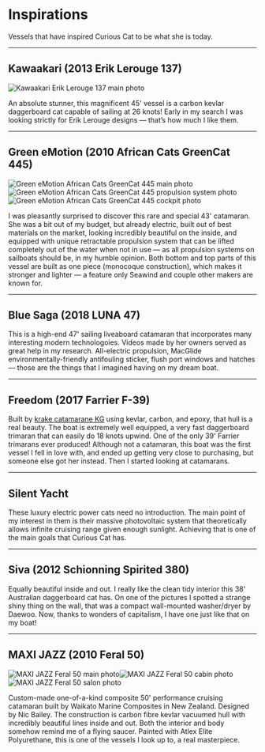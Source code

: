 # Inspirations

Vessels that have inspired Curious Cat to be what she is today.


---

## Kawaakari (2013 Erik Lerouge 137)

![Kawaakari Erik Lerouge 137 main photo](../assets/inspirations/kawaakari-erik-lerouge-137/kawaakari-erik-lerouge-137-main.jpg)

An absolute stunner, this magnificent 45' vessel is a carbon kevlar daggerboard cat capable of sailing at 26 knots!  Early in my search I was looking strictly for Erik Lerouge designs — that’s how much I like them.

---


## Green eMotion (2010 African Cats GreenCat 445)

![Green eMotion African Cats GreenCat 445 main photo](../assets/inspirations/green-emotion-african-cats-greencat-445/green-emotion-african-cats-greencat-445-main.jpg)![Green eMotion African Cats GreenCat 445 propulsion system photo](../assets/inspirations/green-emotion-african-cats-greencat-445/green-emotion-african-cats-greencat-445-propulsion-system.jpg)![Green eMotion African Cats GreenCat 445 cockpit photo](../assets/inspirations/green-emotion-african-cats-greencat-445/green-emotion-african-cats-greencat-445-cockpit.jpg)

I was pleasantly surprised to discover this rare and special 43' catamaran.  She was a bit out of my budget, but already electric, built out of best materials on the market, looking incredibly beautiful on the inside, and equipped with unique retractable propulsion system that can be lifted completely out of the water when not in use — as all propulsion systems on sailboats should be, in my humble opinion.  Both bottom and top parts of this vessel are built as one piece (monocoque construction), which makes it stronger and lighter — a feature only Seawind and couple other makers are known for.

---


## Blue Saga (2018 LUNA 47)

This is a high-end 47' sailing liveaboard catamaran that incorporates many interesting modern technologoies.  Videos made by her owners served as great help in my research.  All-electric propulsion, MacGlide environmentally-friendly antifouling sticker, flush port windows and hatches — those are the things that I imagined having on my dream boat.

---


## Freedom (2017 Farrier F-39)

Built by [krake catamarane KG](http://www.krake-technology.de) using kevlar, carbon, and epoxy, that hull is a real beauty.  The boat is extremely well equipped, a very fast daggerboard trimaran that can easily do 18 knots upwind.  One of the only 39' Farrier trimarans ever produced!
Although not a catamaran, this boat was the first vessel I fell in love with, and ended up getting very close to purchasing, but someone else got her instead.  Then I started looking at catamarans.

---


## Silent Yacht

These luxury electric power cats need no introduction.  The main point of my interest in them is their massive photovoltaic system that theoretically allows infinite cruising range given enough sunlight.  Achieving that is one of the main goals that Curious Cat has.

---


## Siva (2012 Schionning Spirited 380)

Equally beautiful inside and out.  I really like the clean tidy interior this 38' Australian daggerboard cat has.
On one of the pictures I spotted a strange shiny thing on the wall, that was a compact wall-mounted washer/dryer by Daewoo.  Now, thanks to wonders of capitalism, I have one just like that on my boat!

---


## MAXI JAZZ (2010 Feral 50)

![MAXI JAZZ Feral 50 main photo](../assets/inspirations/maxi-jazz-feral-50/maxi-jazz-feral-50-main.jpg)![MAXI JAZZ Feral 50 cabin photo](../assets/inspirations/maxi-jazz-feral-50/maxi-jazz-feral-50-cabin.jpg)![MAXI JAZZ Feral 50 salon photo](../assets/inspirations/maxi-jazz-feral-50/maxi-jazz-feral-50-salon.jpg)

Custom-made one-of-a-kind composite 50' performance cruising catamaran built by Waikato Marine Composites in New Zealand.
Designed by Nic Bailey.  The construction is carbon fibre kevlar vacuumed hull with incredibly beautiful lines inside and out.  Both the interior and body somehow remind me of a flying saucer.  Painted with Atlex Elite Polyurethane, this is one of the vessels I look up to, a real masterpiece.
